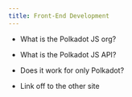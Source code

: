 ```yaml
---
title: Front-End Development
---
```


* What is the Polkadot JS org?

* What is the Polkadot JS API?

* Does it work for only Polkadot?

* Link off to the other site